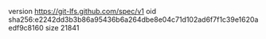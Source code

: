 version https://git-lfs.github.com/spec/v1
oid sha256:e2242dd3b3b86a95436b6a264dbe8e04c71d102ad6f7f1c39e1620aedf9c8160
size 21841
